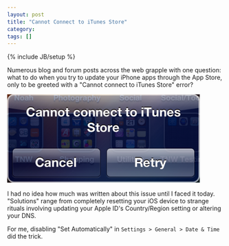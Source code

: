 ```yaml
---
layout: post
title: "Cannot Connect to iTunes Store"
category: 
tags: []
---
```

{% include JB/setup %}

Numerous blog and forum posts across the web grapple with one question: what to do when you try to update your iPhone apps through the App Store, only to be greeted with a "Cannot connect to iTunes Store" error?

<img src="/images/2012-09-11-cannot-connect-to-itunes-store.png" alt="Cannot connect to iTunes Store" />

I had no idea how much was written about this issue until I faced it today. "Solutions" range from completely resetting your iOS device to strange rituals involving updating your Apple ID's Country/Region setting or altering your DNS.

For me, disabling "Set Automatically" in `Settings > General > Date & Time` did the trick.
